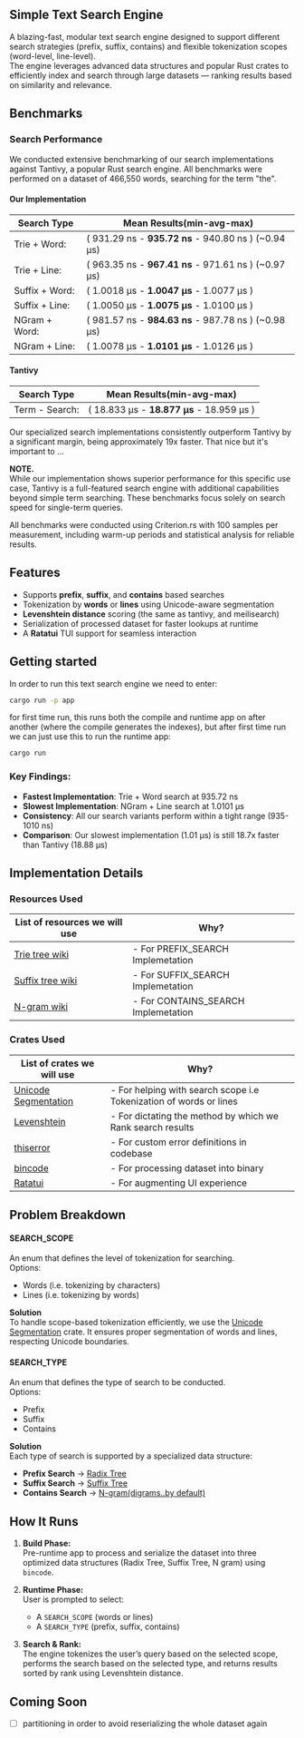 ## Simple Text Search Engine

A blazing-fast, modular text search engine designed to support different search strategies (prefix, suffix, contains) and flexible tokenization scopes (word-level, line-level).  
The engine leverages advanced data structures and popular Rust crates to efficiently index and search through large datasets — ranking results based on similarity and relevance.

## Benchmarks

### Search Performance

We conducted extensive benchmarking of our search implementations against Tantivy, a popular Rust search engine. All benchmarks were performed on a dataset of 466,550 words, searching for the term "the".

#### Our Implementation

| Search Type | Mean Results(min-avg-max) |
| -------------- | --------------- |
| Trie + Word: | ( 931.29 ns - **935.72 ns** - 940.80 ns ) (~0.94 µs) |
| Trie + Line: | ( 963.35 ns - **967.41 ns** - 971.61 ns ) (~0.97 µs) |
| Suffix + Word: | ( 1.0018 µs - **1.0047 µs** - 1.0077 µs ) |
| Suffix + Line: | ( 1.0050 µs - **1.0075 µs** - 1.0100 µs )|
|NGram + Word: |  ( 981.57 ns - **984.63 ns** - 987.78 ns ) (~0.98 µs)|
|NGram + Line: | ( 1.0078 µs - **1.0101 µs** - 1.0126 µs )|

#### Tantivy

| Search Type | Mean Results(min-avg-max) |
| -------------- | --------------- |
| Term - Search: | ( 18.833 µs - **18.877 µs** - 18.959 µs )  |

Our specialized search implementations consistently outperform Tantivy by a significant margin, being approximately 19x faster. That nice but it's important to ...
 
**NOTE.** <br/>While our implementation shows superior performance for this specific use case, Tantivy is a full-featured search engine with additional capabilities beyond simple term searching. These benchmarks focus solely on search speed for single-term queries.

All benchmarks were conducted using Criterion.rs with 100 samples per measurement, including warm-up periods and statistical analysis for reliable results.

## Features

- Supports **prefix**, **suffix**, and **contains** based searches  
- Tokenization by **words** or **lines** using Unicode-aware segmentation  
- **Levenshtein distance** scoring (the same as tantivy, and meilisearch)
- Serialization of processed dataset for faster lookups at runtime  
- A **Ratatui** TUI support for seamless interaction

## Getting started
In order to run this text search engine we need to enter:
```bash
cargo run -p app
```
for first time run, this runs both the compile and runtime app on after another (where the compile generates the indexes), but after first time run we can just use this to run the runtime app:
```bash
cargo run
```

### Key Findings:
- **Fastest Implementation**: Trie + Word search at 935.72 ns
- **Slowest Implementation**: NGram + Line search at 1.0101 µs
- **Consistency**: All our search variants perform within a tight range (935-1010 ns)
- **Comparison**: Our slowest implementation (1.01 µs) is still 18.7x faster than Tantivy (18.88 µs)

## Implementation Details

### Resources Used

| List of resources we will use | Why? |
| ------------- | ---|
| [Trie tree wiki](https://en.wikipedia.org/wiki/Trie) | - For PREFIX_SEARCH Implemetation  |
| [Suffix tree wiki](https://en.m.wikipedia.org/wiki/Suffix_tree) | - For SUFFIX_SEARCH Implemetation |
| [N-gram wiki](https://en.wikipedia.org/wiki/N-gram) | - For CONTAINS_SEARCH Implemetation |

### Crates Used

| List of crates we will use | Why? |
| ------------- |---|
| [Unicode Segmentation](https://crates.io/crates/unicode-segmentation) | - For helping with search scope i.e Tokenization of words or lines |
| [Levenshtein](https://crates.io/crates/levenshtein)  | - For dictating the method by which we Rank search results |
| [thiserror](https://crates.io/crates/thiserror)  | - For custom error definitions in codebase |
| [bincode](https://crates.io/crates/bincode)  | - For processing dataset into binary  |
| [Ratatui](https://crates.io/crates/ratatui)  | - For augmenting UI experience |

## Problem Breakdown

#### SEARCH_SCOPE

An enum that defines the level of tokenization for searching.  
Options:  
- Words (i.e. tokenizing by characters)
- Lines (i.e. tokenizing by words)

**Solution**  
To handle scope-based tokenization efficiently, we use the [Unicode Segmentation](https://crates.io/crates/unicode-segmentation) crate. It ensures proper segmentation of words and lines, respecting Unicode boundaries.

#### SEARCH_TYPE

An enum that defines the type of search to be conducted.  
Options:  
- Prefix
- Suffix
- Contains

**Solution**  
Each type of search is supported by a specialized data structure:

- **Prefix Search** → [Radix Tree](https://en.wikipedia.org/wiki/Radix_tree)  
- **Suffix Search** → [Suffix Tree](https://en.m.wikipedia.org/wiki/Suffix_tree)  
- **Contains Search** → [N-gram(digrams..by default)](https://en.wikipedia.org/wiki/N-gram)

## How It Runs

1. **Build Phase:**  
   Pre-runtime app to process and serialize the dataset into three optimized data structures (Radix Tree, Suffix Tree, N gram) using `bincode`.

2. **Runtime Phase:**  
   User is prompted to select:
   - A `SEARCH_SCOPE` (words or lines)
   - A `SEARCH_TYPE` (prefix, suffix, contains)

3. **Search & Rank:**  
   The engine tokenizes the user’s query based on the selected scope, performs the search based on the selected type, and returns results sorted by rank using Levenshtein distance.

## Coming Soon
- [ ] partitioning in order to avoid reserializing the whole dataset again
